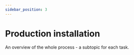 ```yaml
---
sidebar_position: 3
---
```


# Production installation

An overview of the whole process - a subtopic for each task.